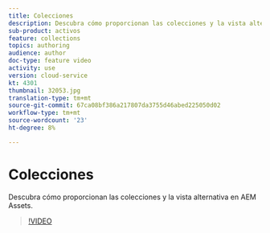 ```yaml
---
title: Colecciones
description: Descubra cómo proporcionan las colecciones y la vista alternativa en AEM Assets.
sub-product: activos
feature: collections
topics: authoring
audience: author
doc-type: feature video
activity: use
version: cloud-service
kt: 4301
thumbnail: 32053.jpg
translation-type: tm+mt
source-git-commit: 67ca08bf386a217807da3755d46abed225050d02
workflow-type: tm+mt
source-wordcount: '23'
ht-degree: 8%

---
```



# Colecciones

Descubra cómo proporcionan las colecciones y la vista alternativa en AEM Assets.

>[!VIDEO](https://video.tv.adobe.com/v/32053/?quality=12&learn=on&hidetitle=true)